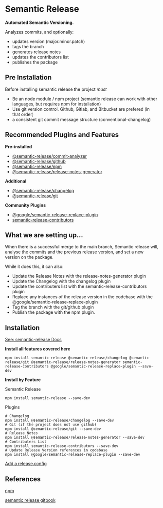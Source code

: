 # Semantic Release

__Automated Semantic Versioning.__

Analyzes commits, and optionally:
 - updates version (major.minor.patch)
 - tags the branch
 - generates release notes
 - updates the contributors list
 - publishes the package

## Pre Installation

Before installing semantic release the project *must*
- Be an node module / npm project (semantic release can work with other languages, but requires npm for installation)
- Use git version control. Github, Gitlab, and Bitbucket are prefered (in that order)
- a consistent git commit message structure (conventional-changelog)


## Recommended Plugins and Features

  __Pre-installed__
  - [@semantic-release/commit-analyzer]()
  - [@semantic-release/github]()
  - [@semantic-release/npm]()
  - [@semantic-release/release-notes-generator]()

  __Additional__
  - [@semantic-release/changelog]()
  - [@semantic-release/git]()

  __Community Plugins__
  - [@google/semantic-release-replace-plugin]()
  - [semantic-release-contributors]()

## What we are setting up...
  When there is a successful merge to the main branch, Semantic release will, analyse the commits and the previous release version, and set a new version on the package.

  While it does this, it can also:

  - Update the Release Notes with the release-notes-generator plugin
  - Update the Changelog with the changelog plugin
  - Update the contributers list with the semantic-release-contributors plugin
  - Replace any instances of the release version in the codebase with the @google/semantic-release-replace-plugin
  - Tag the branch with the git/github plugin
  - Publish the package with the npm plugin.


## Installation
[See: semantic-release Docs](https://github.com/semantic-release/semantic-release)

__Install all features covered here__

```
npm install semantic-release @semantic-release/changelog @semantic-release/git @semantic-release/release-notes-generator semantic-release-contributors @google/semantic-release-replace-plugin --save-dev
```

__Install by Feature__

Semantic Release

```
npm install semantic-release --save-dev
```

Plugins

```
# Changelog
npm install @semantic-release/changelog --save-dev
# Git (if the project does not use github)
npm install @semantic-release/git --save-dev
# Release Notes
npm install @semantic-release/release-notes-generator --save-dev
# Contributers List
npm install semantic-release-contributors --save-dev
# Update Release Version references in codebase
npm install @google/semantic-release-replace-plugin --save-dev
```

[Add a release.config](../init-setup-templates/release.config.js.md)


## References

[npm](https://www.npmjs.com/package/semantic-release)

[semantic release gitbook](https://semantic-release.gitbook.io/semantic-release/)

